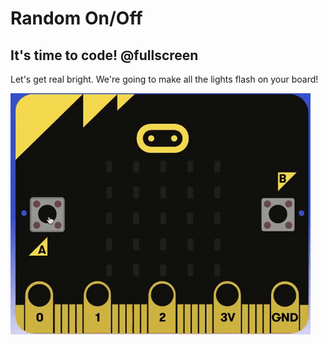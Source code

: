 # Random On/Off

## It's time to code! @fullscreen

Let's get real bright. We're going to make all the lights flash on your board!

![Inserted GIF?](https://raw.githubusercontent.com/rypsmith/randomonoff/master/randomonoff.gif)